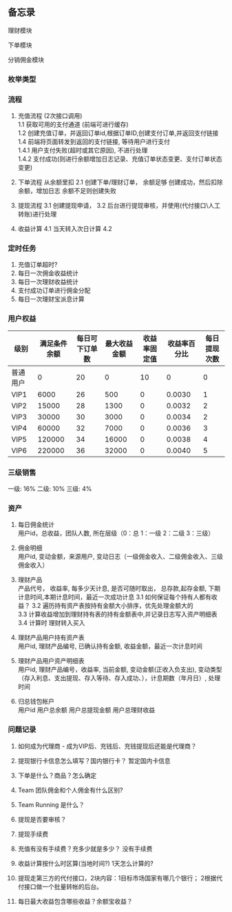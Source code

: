 ## 备忘录

理财模块

下单模块

分销佣金模块

### 枚举类型


### 流程

1. 充值流程 (2次接口调用)    
    1.1 获取可用的支付通道 (前端可进行缓存)   
    1.2 创建充值订单，并返回订单id,根据订单ID,创建支付订单,并返回支付链接        
    1.4 前端将页面转发到返回的支付链接, 等待用户进行支付   
    1.4.1 用户支付失败(超时或其它原因), 不进行处理   
    1.4.2 支付成功(则进行余额增加日志记录、充值订单状态变更、支付订单状态变更)
   
2. 下单流程
    从余额里扣
    2.1 创建下单/理财订单， 余额足够 创建成功，然后扣除余额，增加日志 余额不足则创建失败 
    
3. 提现流程
    3.1 创建提现申请，
    3.2 后台进行提现审核，并使用(代付接口\人工转账)进行处理

4. 收益计算
    4.1 当天转入次日计算
    4.2 
### 定时任务

1. 充值订单超时?
2. 每日一次佣金收益统计
3. 每日一次理财收益统计
4. 支付成功订单进行佣金分配
5. 每日一次理财宝派息计算


### 用户权益

|级别|满足条件余额|每日可下订单数|最大收益金额|收益率固定值|收益率百分比|每日提现次数|   
|----|---|---|---|---|---|---|
|普通用户|0|20|0|10|0|0|
|VIP1|6000|26|500|0|0.0030|1|
|VIP2|15000|28|1300|0|0.0032|2|
|VIP3|30000|30|3000|0|0.0034|2|
|VIP4|60000|32|7000|0|0.0036|3|
|VIP5|120000|34|16000|0|0.0038|4|
|VIP6|220000|36|32000|0|0.0040|5| 


### 三级销售

一级: 16%
二级: 10%
三级: 4%

### 资产

1. 每日佣金统计   
   用户id，总收益，团队人数, 所在层级（0：总 1：一级 2：二级 3：三级）
   
2. 佣金明细   
   用户id, 变动金额，来源用户, 变动日志（一级佣金收入、二级佣金收入、三级佣金收入）
   
3. 理财产品   
   产品代号， 收益率, 每多少天计息, 是否可随时取出， 总存款,起存金额, 下期计息时间,本期计息时间，最近一次成功计息
   3.1 如何保证每个持有人都有收益？
   3.2 遍历持有资产表按持有金额大小排序，优先处理金额大的  
   3.3 计算收益增加到理财持有表的持有金额表中,并记录日志写入资产明细表
   3.4 计算时 理财转入买入 
      
4. 理财产品用户持有资产表   
   用户id, 理财产品编号, 已确认持有金额, 收益金额，最近一次计息时间
   
    
5. 理财产品用户资产明细表   
   用户id, 理财产品编号，收益率, 当前金额, 变动金额(正收入负支出), 变动类型（存入利息、支出提现、存入等待、存入成功、），计息期数（年月日）, 处理时间
    

7. 归总钱包帐户   
   用户id 用户总余额 用户总提现金额 用户总理财收益
  
  
### 问题记录

1. 如何成为代理商 - 成为VIP后、充钱后、充钱提现后还能是代理商？
2. 提现银行卡信息怎么填写？国内银行卡？
   暂定国内卡信息
3. 下单是什么？商品？怎么确定
    
5. Team 团队佣金和个人佣金有什么区别?   
6. Team Running 是什么？   
7. 提现是否要审核？   
8. 提现手续费   
9. 充值有没有手续费？充多少就是多少？    没有手续费
10. 收益计算按什么时区算(当地时间?) 1天怎么计算的?    
11. 提现走第三方的代付接口，2块内容：1目标市场国家有哪几个银行； 2根据代付接口做一个批量转帐的后台。

12. 每日最大收益包含哪些收益？余额宝收益？
